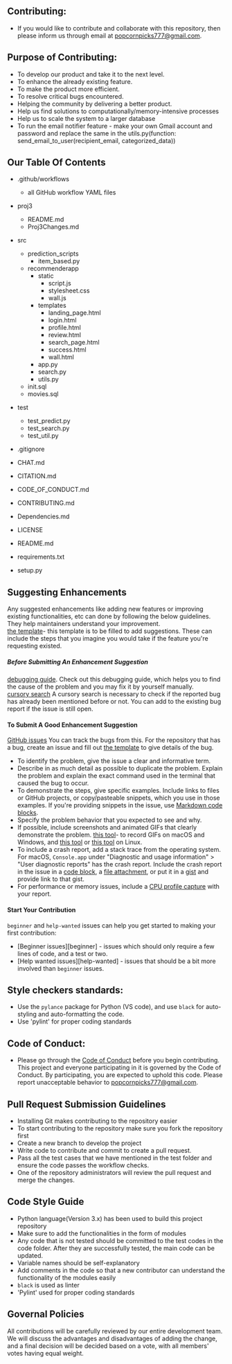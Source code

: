 ## Contributing:

* If you would like to contribute and collaborate with this repository, then please inform us through email at popcornpicks777@gmail.com.

## Purpose of Contributing:

* To develop our product and take it to the next level.
* To enhance the already existing feature.
* To make the product more efficient.
* To resolve critical bugs encountered.
* Helping the community by delivering a better product.
* Help us find solutions to computationally/memory-intensive processes
* Help us to scale the system to a larger database
* To run the email notifier feature - make your own Gmail account and password and replace the same in the utils.py(function: send_email_to_user(recipient_email, categorized_data))

## Our Table Of Contents

- .github/workflows  
  - all GitHub workflow YAML files
    
- proj3  
   - README.md
   - Proj3Changes.md
     
- src  
  - prediction_scripts    
     - item_based.py   
  - recommenderapp
    - static
      - script.js
      - stylesheet.css
      - wall.js
    - templates
      - landing_page.html
      - login.html
      - profile.html
      - review.html
      - search_page.html
      - success.html
      - wall.html
    - app.py
    - search.py
    - utils.py
  - init.sql
  - movies.sql
  
- test  
    - test_predict.py  
    - test_search.py  
    - test_util.py  
  
- .gitignore

- CHAT.md

- CITATION.md

- CODE_OF_CONDUCT.md

- CONTRIBUTING.md

- Dependencies.md

- LICENSE

- README.md

- requirements.txt

- setup.py

## Suggesting Enhancements

Any suggested enhancements like adding new features or improving existing functionalities, etc can done by following the below guidelines. They help maintainers understand your improvement. <br>
[the template](https://github.com/atom/.github/blob/master/.github/ISSUE_TEMPLATE/feature_request.md)- this template is to be filled to add suggestions. These can include the steps that you imagine you would take if the feature you're requesting existed.

##### Before Submitting An Enhancement Suggestion

[debugging guide](https://flight-manual.atom.io/hacking-atom/sections/debugging/). Check out this debugging guide, which helps you to find the cause of the problem and you may fix it by yourself manually. <br>
[cursory search](https://github.com/search?q=+is%3Aissue+user%3Aatom) A cursory search is necessary to check if the reported bug has already been mentioned before or not. You can add to the existing bug report if the issue is still open.

#### To Submit A Good Enhancement Suggestion

[GitHub issues](https://guides.github.com/features/issues/) You can track the bugs from this. For the repository that has a bug, create an issue and fill out [the template](https://github.com/atom/.github/blob/master/.github/ISSUE_TEMPLATE/bug_report.md) to give details of the bug.

* To identify the problem, give the issue a clear and informative term. <br>
* Describe in as much detail as possible to duplicate the problem. Explain the problem and explain the exact command used in the terminal that caused the bug to occur.
* To demonstrate the steps, give specific examples. Include links to files or GitHub projects, or copy/pasteable snippets, which you use in those examples. If you're providing snippets in the issue, use [Markdown code blocks](https://help.github.com/articles/markdown-basics/#multiple-lines).
* Specify the problem behavior that you expected to see and why.
* If possible, include screenshots and animated GIFs that clearly demonstrate the problem. [this tool](https://www.cockos.com/licecap/)- to record GIFs on macOS and Windows, and [this tool](https://github.com/colinkeenan/silentcast) or [this tool](https://github.com/GNOME/byzanz) on Linux.
* To include a crash report, add a stack trace from the operating system. For macOS, `Console.app` under "Diagnostic and usage information" > "User diagnostic reports" has the crash report. Include the crash report in the issue in a [code block](https://help.github.com/articles/markdown-basics/#multiple-lines), a [file attachment](https://help.github.com/articles/file-attachments-on-issues-and-pull-requests/), or put it in a [gist](https://gist.github.com/) and provide link to that gist.
* For performance or memory issues, include a [CPU profile capture](https://flight-manual.atom.io/hacking-atom/sections/debugging/#diagnose-runtime-performance) with your report.

#### Start Your Contribution

`beginner` and `help-wanted` issues can help you get started to making your first contribution:

* [Beginner issues][beginner] - issues which should only require a few lines of code, and a test or two.
* [Help wanted issues][help-wanted] - issues that should be a bit more involved than `beginner` issues.

## Style checkers standards:
* Use the `pylance` package for Python (VS code), and use `black` for auto-styling and auto-formatting the code.
* Use 'pylint' for proper coding standards

## Code of Conduct:

* Please go through the [Code of Conduct](https://github.com/brwali/PopcornPicks/blob/master/CODE_OF_CONDUCT.md) before you begin contributing. This project and everyone participating in it is governed by the Code of Conduct. By participating, you are expected to uphold this code. Please report unacceptable behavior to popcornpicks777@gmail.com.

## Pull Request Submission Guidelines

* Installing Git makes contributing to the repository easier
* To start contributing to the repository make sure you fork the repository first
* Create a new branch to develop the project 
* Write code to contribute and commit to create a pull request.
* Pass all the test cases that we have mentioned in the test folder and ensure the code passes the workflow checks.
* One of the repository administrators will review the pull request and merge the changes.

## Code Style Guide 

* Python language(Version 3.x) has been used to build this project repository
* Make sure to add the functionalities in the form of modules
* Any code that is not tested should be committed to the test codes in the code folder. After they are successfully tested, the  main code can be updated.
* Variable names should be self-explanatory
* Add comments in the code so that a new contributor can understand the functionality of the modules easily
* `black` is used as linter
* 'Pylint' used for proper coding standards

## Governal Policies

All contributions will be carefully reviewed by our entire development team. We will discuss the advantages and disadvantages of adding the change, and a final decision will be decided based on a vote, with all members' votes having equal weight.
